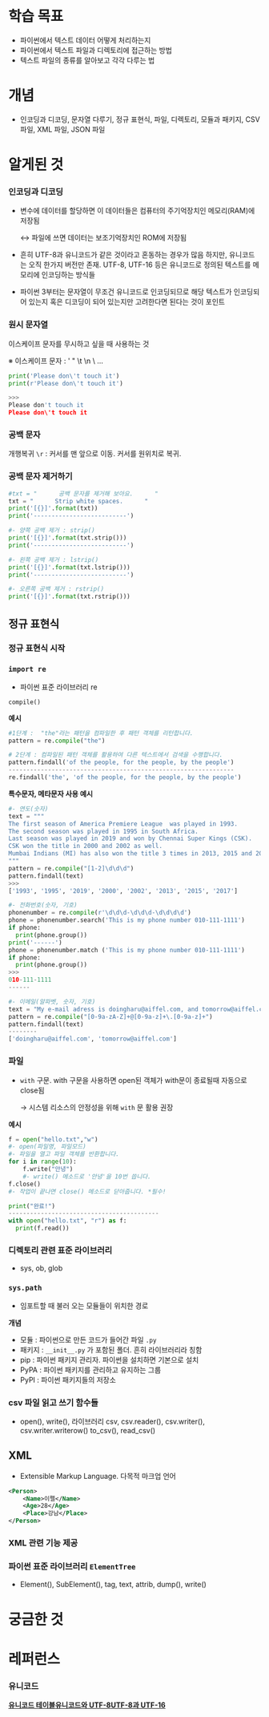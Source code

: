# 학습 목표

- 파이썬에서 텍스트 데이터 어떻게 처리하는지
- 파이썬에서 텍스트 파일과 디렉토리에 접근하는 방법
- 텍스트 파일의 종류를 알아보고 각각 다루는 법

# 개념

- 인코딩과 디코딩, 문자열 다루기, 정규 표현식, 파일, 디렉토리, 모듈과 패키지, CSV 파일, XML 파일, JSON 파일

# 알게된 것

### 인코딩과 디코딩

- 변수에 데이터를 할당하면 이 데이터들은 컴퓨터의 주기억장치인 메모리(RAM)에 저장됨

    ↔ 파일에 쓰면 데이터는 보조기억장치인 ROM에 저장됨

- 흔히 UTF-8과 유니코드가 같은 것이라고 혼동하는 경우가 많음
하지만, 유니코드는 오직 한가지 버전만 존재. UTF-8, UTF-16 등은 유니코드로 정의된 텍스트를 메모리에 인코딩하는 방식들
- 파이썬 3부터는 문자열이 무조건 유니코드로 인코딩되므로 해당 텍스트가 인코딩되어 있는지 혹은 디코딩이 되어 있는지만 고려한다면 된다는 것이 포인트

### 원시 문자열

이스케이프 문자를 무시하고 싶을 때 사용하는 것

※ 이스케이프 문자 : \' \" \t \n \\ ...

```python
print('Please don\'t touch it')
print(r'Please don\'t touch it')

>>>
Please don't touch it
Please don\'t touch it
```

### 공백 문자

개행복귀 `\r` : 커서를 맨 앞으로 이동. 커서를 원위치로 복귀.

### 공백 문자 제거하기

```python
#txt = "      공백 문자를 제거해 보아요.      "
txt = "      Strip white spaces.      "
print('[{}]'.format(txt))
print('--------------------------')

#- 양쪽 공백 제거 : strip()
print('[{}]'.format(txt.strip()))
print('--------------------------')

#- 왼쪽 공백 제거 : lstrip()
print('[{}]'.format(txt.lstrip()))
print('--------------------------')

#- 오른쪽 공백 제거 : rstrip()
print('[{}]'.format(txt.rstrip())) 
```

## 정규 표현식

### 정규 표현식 시작

### `import re`

- 파이썬 표준 라이브러리 re

`compile()`

**예시**

```python
#1단계 :  "the"라는 패턴을 컴파일한 후 패턴 객체를 리턴합니다. 
pattern = re.compile("the")    

# 2단계 : 컴파일된 패턴 객체를 활용하여 다른 텍스트에서 검색을 수행합니다.
pattern.findall('of the people, for the people, by the people')
---------------------------------------------------------------
re.findall('the', 'of the people, for the people, by the people')
```

**특수문자, 메타문자 사용 예시**

```python
#- 연도(숫자)
text = """
The first season of America Premiere League  was played in 1993. 
The second season was played in 1995 in South Africa. 
Last season was played in 2019 and won by Chennai Super Kings (CSK).
CSK won the title in 2000 and 2002 as well.
Mumbai Indians (MI) has also won the title 3 times in 2013, 2015 and 2017.
"""
pattern = re.compile("[1-2]\d\d\d")
pattern.findall(text)
>>>
['1993', '1995', '2019', '2000', '2002', '2013', '2015', '2017']

#- 전화번호(숫자, 기호)
phonenumber = re.compile(r'\d\d\d-\d\d\d-\d\d\d\d')
phone = phonenumber.search('This is my phone number 010-111-1111')
if phone:
  print(phone.group())
print('------')
phone = phonenumber.match ('This is my phone number 010-111-1111')
if phone:
  print(phone.group())
>>>
010-111-1111
------

#- 이메일(알파벳, 숫자, 기호)
text = "My e-mail adress is doingharu@aiffel.com, and tomorrow@aiffel.com"
pattern = re.compile("[0-9a-zA-Z]+@[0-9a-z]+\.[0-9a-z]+")
pattern.findall(text)
--------
['doingharu@aiffel.com', 'tomorrow@aiffel.com']
```

### 파일

- `with` 구문. with 구문을 사용하면 open된 객체가 with문이 종료될때 자동으로 close됨

    → 시스템 리소스의 안정성을 위해 `with` 문 활용 권장

**예시**

```python
f = open("hello.txt","w") 
#- open(파일명, 파일모드)
#- 파일을 열고 파일 객체를 반환합니다. 
for i in range(10):
    f.write("안녕")
    #- write() 메소드로 '안녕'을 10번 씁니다.
f.close()
#- 작업이 끝나면 close() 메소드로 닫아줍니다. *필수!

print("완료!")
------------------------------------------
with open("hello.txt", "r") as f:
  print(f.read())
```

### 디렉토리 관련 표준 라이브러리

- sys, ob, glob

### `sys.path`

- 임포트할 때 불러 오는 모듈들이 위치한 경로

**개념**

- 모듈 : 파이썬으로 만든 코드가 들어간 파일 `.py`
- 패키지 : `__init__.py` 가 포함된 폴더. 흔히 라이브러리라 칭함
- pip : 파이썬 패키지 관리자. 파이썬을 설치하면 기본으로 설치
- PyPA : 파이썬 패키지를 관리하고 유지하는 그룹
- PyPI : 파이썬 패키지들의 저장소

### csv 파일 읽고 쓰기 함수들

- open(), write(), 라이브러리 csv, csv.reader(), csv.writer(), csv.writer.writerow()
to_csv(), read_csv()

## XML

- Extensible Markup Language. 다목적 마크업 언어

```xml
<Person>
    <Name>이펠</Name>
    <Age>28</Age>
    <Place>강남</Place>
</Person>
```

### XML 관련 기능 제공

### 파이썬 표준 라이브러리 `ElementTree`

- Element(), SubElement(), tag, text, attrib, dump(), write()

# 궁금한 것

# 레퍼런스

### 유니코드

**[유니코드 테이블](https://ko.wikipedia.org/wiki/%EC%9C%A0%EB%8B%88%EC%BD%94%EB%93%9C_%EC%98%81%EC%97%AD)[유니코드와 UTF-8](https://medium.com/@jeongdowon/unicode%EC%99%80-utf-8-%EA%B0%84%EB%8B%A8%ED%9E%88-%EC%9D%B4%ED%95%B4%ED%95%98%EA%B8%B0-b6aa3f7edf96)[UTF-8과 UTF-16](https://pickykang.tistory.com/13)**